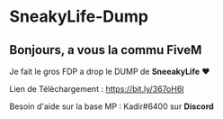 # SneakyLife-Dump

## Bonjours, a vous la commu FiveM

Je fait le gros FDP a drop le DUMP de **SneeakyLife** ❤️

Lien de Télèchargement : https://bit.ly/367oH6l

Besoin d'aide sur la base MP : Kadir#6400 sur **Discord**
